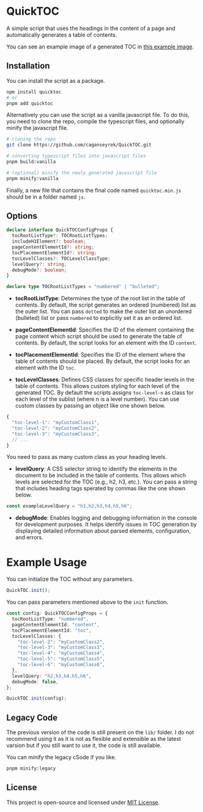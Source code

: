 # QuickTOC

A simple script that uses the headings in the content of a page and automatically generates a table of contents.

You can see an example image of a generated TOC in [this example image](https://github.com/caganseyrek/QuickTOC/blob/main/img/example.png).

## Installation

You can install the script as a package.

```bash
npm install quicktoc
# or
pnpm add quicktoc
```

Alternatively you can use the script as a vanilla javascript file. To do this, you need to clone the repo, compile the typescript files, and optionally minify the javascript file.

```bash
# cloning the repo
git clone https://github.com/caganseyrek/QuickTOC.git

# converting typescript files into javascript files
pnpm build:vanilla

# (optional) minify the newly generated javascript file
pnpm minify:vanilla
```

Finally, a new file that contains the final code named `quicktoc.min.js` should be in a folder named `js`.

## Options

```typescript
declare interface QuickTOCConfigProps {
  tocRootListType?: TOCRootListTypes;
  includeH1Element?: boolean;
  pageContentElementId?: string;
  tocPlacementElementId?: string;
  tocLevelClasses?: TOCLevelClassType;
  levelQuery?: string;
  debugMode?: boolean;
}

declare type TOCRootListTypes = "numbered" | "bulleted";
```

- **tocRootListType**: Determines the type of the root list in the table of contents. By default, the script generates an ordered (numbered) list as the outer list. You can pass `dotted` to make the outer list an unordered (bulleted) list or pass `numbered` to explicitly set it as an ordered list.

- **pageContentElementId**: Specifies the ID of the element containing the page content which script should be used to generate the table of contents. By default, the script looks for an element with the ID `content`.

- **tocPlacementElementId**: Specifies the ID of the element where the table of contents should be placed. By default, the script looks for an element with the ID `toc`.

- **tocLevelClasses**: Defines CSS classes for specific header levels in the table of contents. This allows custom styling for each level of the generated TOC. By default the scripts assigns `toc-level-n` as class for each level of the sublist (where n is a level number). You can use custom classes by passing an object like one shown below.

```typescript
{
  "toc-level-1": "myCustomClass1",
  "toc-level-2": "myCustomClass2",
  "toc-level-3": "myCustomClass3",
  // ...
}
```

You need to pass as many custom class as your heading levels.

- **levelQuery**: A CSS selector string to identify the elements in the document to be included in the table of contents. This allows which levels are selected for the TOC (e.g., h2, h3, etc.). You can pass a string that includes heading tags sperated by commas like the one shown below.

```typescript
const exampleLevelQuery = "h1,h2,h3,h4,h5,h6";
```

- **debugMode**: Enables logging and debugging information in the console for development purposes. It helps identify issues in TOC generation by displaying detailed information about parsed elements, configuration, and errors.

# Example Usage

You can initialize the TOC without any parameters.

```typescript
QuickTOC.init();
```

You can pass parameters mentioned above to the `init` function.

```typescript
const config: QuickTOCConfigProps = {
  tocRootListType: "numbered",
  pageContentElementId: "content",
  tocPlacementElementId: "toc",
  tocLevelClasses: {
    "toc-level-2": "myCustomClass2",
    "toc-level-3": "myCustomClass3",
    "toc-level-4": "myCustomClass4",
    "toc-level-5": "myCustomClass5",
    "toc-level-6": "myCustomClass6",
  },
  levelQuery: "h2,h3,h4,h5,h6",
  debugMode: false,
};

QuickTOC.init(config);
```

## Legacy Code

The previous version of the code is still present on the `lib/` folder. I do not recommend using it as it is not as flexible and extensible as the latest varsion but if you still want to use it, the code is still available.

You can minify the legacy cSode if you like.

```bash
pnpm minify:legacy
```

## License

This project is open-source and licensed under [MIT License](https://github.com/caganseyrek/QuickTOC/blob/main/LICENSE).
